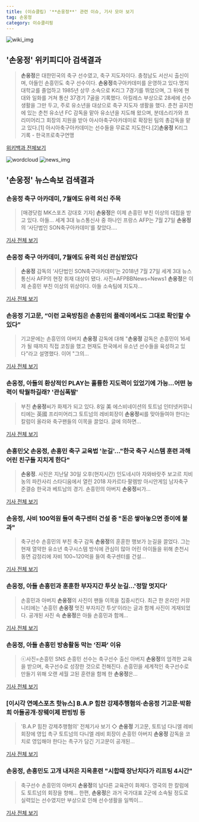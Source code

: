 ```yaml
---
title: (이슈클립) '**손웅정**' 관련 이슈, 기사 모아 보기
tag: 손웅정
category: 이슈클리핑
---
```

![wiki_img](https://user-images.githubusercontent.com/42597476/44503234-41136a80-a6d0-11e8-9071-6fc6418eafe4.png)
## **'**손웅정**'** 위키피디아 검색결과
>**손웅정**은 대한민국의 축구 선수였고, 축구 지도자이다. 충청남도 서산시 출신이며, 아들인 손흥민도 축구 선수이다. **손웅정**축구아카데미를 운영하고 있다.명지대학교를 졸업하고 1985년 상무 소속으로 K리그 7경기를 뛰었으며, 그 뒤에 현대와 일화를 거쳐 통산 37경기 7골을 기록했다. 아킬레스 부상으로 28세에 선수 생활을 그만 두고, 주로 유소년을 대상으로 축구 지도자 생활을 했다. 춘천 공지천에 있는 춘천 유소년 FC 감독을 맡아 유소년을 지도해 왔으며, 분데스리가와 프리미어리그 회장의 지원을 받아 아시아축구아카데미로 확장된 팀의 총감독을 맡고 있다.[1] 아시아축구아카데미는 선수들을 무료로 지도한다.[2]**손웅정** K리그 기록 - 한국프로축구연맹

<a href="https://ko.wikipedia.org/wiki/손웅정" target="_blank">위키백과 전체보기</a>

![wordcloud](https://s3.ap-northeast-2.amazonaws.com/lyrics101-wordcloud/2018-09-10-1536542642.png)
![news_img](https://user-images.githubusercontent.com/42597476/44507050-1206f400-a6e4-11e8-8d98-7ffbfebb353f.png)
## **'**손웅정**'** 뉴스속보 검색결과
### **손웅정** 축구 아카데미, 7월에도 유력 외신 주목

>[매경닷컴 MK스포츠 강대호 기자] **손웅정**은 이제 손흥민 부친 이상의 대접을 받고 있다. 아들... 세계 3대 뉴스통신사 중 하나인 프랑스 AFP는 7월 27일 **손웅정**의 ‘사단법인 SON축구아카데미’를 찾았다....

<a href="http://sports.mk.co.kr/view.php?year=2018&no=568930" target="_blank">기사 전체 보기</a>

### **손웅정** 축구 아카데미, 7월에도 유력 외신 관심받았다

>**손웅정** 감독의 ‘사단법인 SON축구아카데미’는 2018년 7월 27일 세계 3대 뉴스통신사 AFP의 현장 취재 대상이 됐다. 사진=AFPBBNews=News1 **손웅정**은 이제 손흥민 부친 이상의 위상이다. 아들 소속팀에 지도자...

<a href="http://star.mbn.co.kr/view.php?year=2018&no=569006&refer=portal" target="_blank">기사 전체 보기</a>

### **손웅정** 기고문, “이런 교육방침은 손흥민의 플레이에서도 그대로 확인할 수 있다”

>기고문에는 손흥민의 아버지 **손웅정** 감독에 대해 "**손웅정** 감독은 손흥민이 16세가 될 때까지 직접 코칭을 했고 현재도 한국에서 유소년 선수들을 육성하고 있다"라고 설명했다. 이어 "그의...

<a href="http://www.hkbs.co.kr/news/articleView.html?idxno=483215" target="_blank">기사 전체 보기</a>

### **손웅정**, 아들의 환상적인 PLAY는 훌륭한 지도력이 있었기에 가능...어떤 능력이 탁월하길래? '관심폭발'

>부친 **손웅정**씨가 화제가 되고 있다. 8일 美 에스비네이션의 토트넘 인터넷커뮤니티에는 英國 프리미어리그 토트넘의 레비회장이 **손웅정**씨를 맞아들여야 한다는 칼럼이 올라와 축구팬들의 이목을 끌었다. 글에 의하면...

<a href="http://www.mediajeju.com/news/articleView.html?idxno=309524" target="_blank">기사 전체 보기</a>

### 손흥민父 **손웅정**, 손흥민 축구 교육법 '눈길'…"한국 축구 시스템 훈련 과해 어린 친구들 지치게 한다"

>**손웅정**. 사진은 지난달 30일 오후(현지시간) 인도네시아 자와바랏주 보고르 치비농의 파칸사리 스타디움에서 열린 2018 자카르타·팔렘방 아시안게임 남자축구 준결승 한국과 베트남의 경기. 손흥민의 아버지 **손웅정**씨가...

<a href="http://www.kyeongin.com/main/view.php?key=20180910000733342" target="_blank">기사 전체 보기</a>

### **손웅정**, 사비 100억원 들여 축구센터 건설 중 "돈은 쌓아놓으면 종이에 불과"

>축구선수 손흥민의 부친 축구 감독 **손웅정**의 훈훈한 행보가 눈길을 끌었다. 그는 현재 열약한 유소년 축구시스템 방식에 관심이 많아 어린 아이들을 위해 춘천시 동면 감정리에 자비 100~120억을 들여 축구센터를 건설...

<a href="http://daily.hankooki.com/lpage/entv/201809/dh20180910090255139020.htm" target="_blank">기사 전체 보기</a>

### **손웅정**, 아들 손흥민과 훈훈한 부자지간 투샷 눈길...'정말 멋지다'

>손흥민과 아버지 **손웅정**의 사진이 팬들 이목을 집중시킨다. 최근 한 온라인 커뮤니티에는 '손흥민 **손웅정** 멋진 부자지간 투샷'이라는 글과 함께 사진이 게재되었다. 공개된 사진 속 **손웅정**은 아들 손흥민과 함께...

<a href="http://www.joongdo.co.kr/main/view.php?key=20180910000831412" target="_blank">기사 전체 보기</a>

### **손웅정**, 아들 손흥민 방송활동 막는 ‘진짜’ 이유

>ⓒ사진=손흥민 SNS 손흥민 선수는 축구선수 출신 아버지 **손웅정**의 엄격한 교육을 받으며, 축구선수로 성장한 것으로 전해진다. 손흥민을 세계적인 축구선수로 만들기 위해 오랜 세월 고된 훈련을 함께 한 **손웅정**은...

<a href="http://www.dailian.co.kr/news/view/738240/?sc=naver" target="_blank">기사 전체 보기</a>

### [이시각 연예스포츠 핫뉴스] B.A.P 힘찬 강제추행혐의·**손웅정** 기고문·박환희 아들공개·장웨이제 판빙빙 등

>'B.A.P 힘찬 강제추행혐의' 전체기사 보기 ◇ **손웅정** 기고문, 토트넘 다니엘 레비 회장에 영입 촉구 토트넘의 다니엘 레비 회장이 손흥민 아버지 **손웅정** 감독을 코치로 영입해야 한다는 촉구가 담긴 기고문이 공개된...

<a href="http://www.etoday.co.kr/news/section/newsview.php?idxno=1661669" target="_blank">기사 전체 보기</a>

### **손웅정**, 손흥민도 고개 내저은 지옥훈련 "시합때 장난치다가 리프팅 4시간"

>축구선수 손흥민의 아버지 **손웅정**의 남다른 교육관이 화제다. 영국의 한 칼럼에도 토트넘의 회장을 향해... 한편, **손웅정**은 과거 국가대표 2군에 소속될 정도로 실력있는 선수였지만 부상으로 인해 선수생활을 일찍이...

<a href="http://sports.hankooki.com/lpage/entv/201809/sp20180910082658136660.htm" target="_blank">기사 전체 보기</a>


